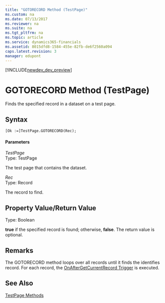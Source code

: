 ```yaml
---
title: "GOTORECORD Method (TestPage)"
ms.custom: na
ms.date: 07/13/2017
ms.reviewer: na
ms.suite: na
ms.tgt_pltfrm: na
ms.topic: article
ms.service: dynamics365-financials
ms.assetid: 8015dfd8-1584-455e-82fb-de6f2560a094
caps.latest.revision: 3
manager: edupont
---
```


[!INCLUDE[newdev_dev_preview](../includes/newdev_dev_preview.md)]

# GOTORECORD Method (TestPage)
Finds the specified record in a dataset on a test page.  
  
## Syntax  
  
```  
[Ok :=]TestPage.GOTORECORD(Rec);  
```  
  
#### Parameters  
 *TestPage*  
 Type: TestPage  
  
 The test page that contains the dataset.  
  
 *Rec*  
 Type: Record  
  
 The record to find.  
  
## Property Value/Return Value  
 Type: Boolean  
  
 **true** if the specified record is found; otherwise, **false**. The return value is optional.  

## Remarks
The GOTORECORD method loops over all records until it finds the identifies record.  For each record, the [OnAfterGetCurrentRecord Trigger](../triggers/devenv-OnAfterGetCurrRecord-Trigger.md) is executed.  

## See Also  
 [TestPage Methods](devenv-TestPage-Methods.md)